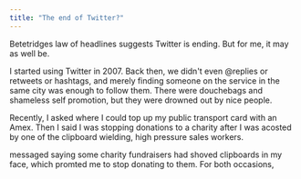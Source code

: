 ```yaml
---
title: "The end of Twitter?"
---
```

Betetridges law of headlines suggests Twitter is ending. But for me, it may as well be.

I started using Twitter in 2007. Back then, we didn't even @replies or retweets or hashtags, and merely finding someone on the service in the same city was enough to follow them. There were douchebags and shameless self promotion, but they were drowned out by nice people. 

Recently, I asked where I could top up my public transport card with an Amex. Then I said I was stopping donations to a charity after I was acosted by one of the clipboard wielding, high pressure sales workers.



messaged saying some charity fundraisers had shoved clipboards in my face, which promted me to stop donating to them. For both occasions, 
